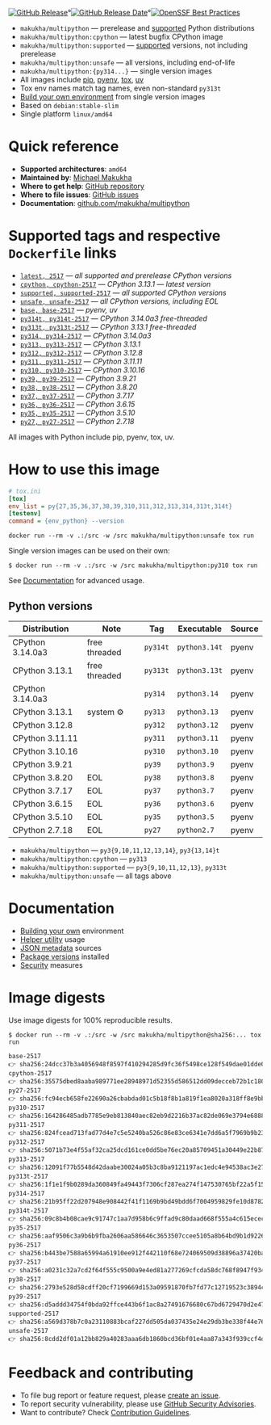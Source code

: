 [![GitHub Release](https://img.shields.io/github/v/tag/makukha/multipython?label=release)](https://github.com/makukha/multipython)°[![GitHub Release Date](https://img.shields.io/github/release-date/makukha/multipython?label=release%20date)](https://github.com/makukha/multipython)°[![OpenSSF Best Practices](https://www.bestpractices.dev/projects/9755/badge)](https://www.bestpractices.dev/projects/9755)

<!-- docsub: begin -->
<!-- docsub: include docs/part/features.md -->
* `makukha/multipython` — prerelease and [supported](https://devguide.python.org/versions) Python distributions
* `makukha/multipython:cpython` — latest bugfix CPython image
* `makukha/multipython:supported` — [supported](https://devguide.python.org/versions) versions, not including prerelease
* `makukha/multipython:unsafe` — all versions, including end-of-life
* `makukha/multipython:{py314...}` — single version images
* All images include [pip](https://pip.pypa.io), [pyenv](https://github.com/pyenv/pyenv), [tox](https://tox.wiki), [uv](https://docs.astral.sh/uv)
* Tox env names match tag names, even non-standard `py313t`
* [Build your own environment](https://github.com/makukha/multipython#build-your-own-environment) from single version images
* Based on `debian:stable-slim`
* Single platform `linux/amd64`
<!-- docsub: end -->

# Quick reference

* **Supported architectures**: `amd64`
* **Maintained by**: [Michael Makukha](https://github.com/makukha)
* **Where to get help**: [GitHub repository](https://github.com/makukha/multipython)
* **Where to file issues**: [GitHub issues](https://github.com/makukha/multipython/issues)
* **Documentation**: [github.com/makukha/multipython](https://github.com/makukha/multipython)

# Supported tags and respective `Dockerfile` links

<!-- docsub: begin -->
<!-- docsub: include docs/part/image-tags.md -->
* [`latest, 2517`](https://github.com/makukha/multipython/blob/v2517/Dockerfile) — *all supported and prerelease CPython versions*
* [`cpython, cpython-2517`](https://github.com/makukha/multipython/blob/v2517/Dockerfile) — *CPython 3.13.1 — latest version*
* [`supported, supported-2517`](https://github.com/makukha/multipython/blob/v2517/Dockerfile) — *all supported CPython versions*
* [`unsafe, unsafe-2517`](https://github.com/makukha/multipython/blob/v2517/Dockerfile) — *all CPython versions, including EOL*
* [`base, base-2517`](https://github.com/makukha/multipython/blob/v2517/Dockerfile) — *pyenv, uv*
* [`py314t, py314t-2517`](https://github.com/makukha/multipython/blob/v2517/Dockerfile) — *CPython 3.14.0a3 free-threaded*
* [`py313t, py313t-2517`](https://github.com/makukha/multipython/blob/v2517/Dockerfile) — *CPython 3.13.1 free-threaded*
* [`py314, py314-2517`](https://github.com/makukha/multipython/blob/v2517/Dockerfile) — *CPython 3.14.0a3*
* [`py313, py313-2517`](https://github.com/makukha/multipython/blob/v2517/Dockerfile) — *CPython 3.13.1*
* [`py312, py312-2517`](https://github.com/makukha/multipython/blob/v2517/Dockerfile) — *CPython 3.12.8*
* [`py311, py311-2517`](https://github.com/makukha/multipython/blob/v2517/Dockerfile) — *CPython 3.11.11*
* [`py310, py310-2517`](https://github.com/makukha/multipython/blob/v2517/Dockerfile) — *CPython 3.10.16*
* [`py39, py39-2517`](https://github.com/makukha/multipython/blob/v2517/Dockerfile) — *CPython 3.9.21*
* [`py38, py38-2517`](https://github.com/makukha/multipython/blob/v2517/Dockerfile) — *CPython 3.8.20*
* [`py37, py37-2517`](https://github.com/makukha/multipython/blob/v2517/Dockerfile) — *CPython 3.7.17*
* [`py36, py36-2517`](https://github.com/makukha/multipython/blob/v2517/Dockerfile) — *CPython 3.6.15*
* [`py35, py35-2517`](https://github.com/makukha/multipython/blob/v2517/Dockerfile) — *CPython 3.5.10*
* [`py27, py27-2517`](https://github.co-m/makukha/multipython/blob/v2517/Dockerfile) — *CPython 2.7.18*

All images with Python include pip, pyenv, tox, uv.
<!-- docsub: end -->

# How to use this image

<!-- docsub: begin #readme -->
<!-- docsub: include docs/part/basic-usage.md -->
<!-- docsub: begin -->
<!-- docsub: include tests/test_readme_basic/tox.ini -->
<!-- docsub: lines after 2 upto -1 -->
```ini
# tox.ini
[tox]
env_list = py{27,35,36,37,38,39,310,311,312,313,314,313t,314t}
[testenv]
command = {env_python} --version
```
<!-- docsub: end -->

```shell
docker run --rm -v .:/src -w /src makukha/multipython:unsafe tox run
```

Single version images can be used on their own:
```shell
$ docker run --rm -v .:/src -w /src makukha/multipython:py310 tox run
```
<!-- docsub: end #readme -->

See [Documentation](https://github.com/makukha/multipython?tab=readme-ov-file) for advanced usage.


## Python versions

<!-- docsub: begin -->
<!-- docsub: include docs/part/python-versions.md -->
| Distribution     | Note          | Tag      | Executable    | Source |
|------------------|---------------|----------|---------------|--------|
| CPython 3.14.0a3 | free threaded | `py314t` | `python3.14t` | pyenv  |
| CPython 3.13.1   | free threaded | `py313t` | `python3.13t` | pyenv  |
| CPython 3.14.0a3 |               | `py314`  | `python3.14`  | pyenv  |
| CPython 3.13.1   | system ⚙️     | `py313`  | `python3.13`  | pyenv  |
| CPython 3.12.8   |               | `py312`  | `python3.12`  | pyenv  |
| CPython 3.11.11  |               | `py311`  | `python3.11`  | pyenv  |
| CPython 3.10.16  |               | `py310`  | `python3.10`  | pyenv  |
| CPython 3.9.21   |               | `py39`   | `python3.9`   | pyenv  |
| CPython 3.8.20   | EOL           | `py38`   | `python3.8`   | pyenv  |
| CPython 3.7.17   | EOL           | `py37`   | `python3.7`   | pyenv  |
| CPython 3.6.15   | EOL           | `py36`   | `python3.6`   | pyenv  |
| CPython 3.5.10   | EOL           | `py35`   | `python3.5`   | pyenv  |
| CPython 2.7.18   | EOL           | `py27`   | `python2.7`   | pyenv  |

* `makukha/multipython` — `py3{9,10,11,12,13,14}`, `py3{13,14}t`
* `makukha/multipython:cpython` — `py313`
* `makukha/multipython:supported` — `py3{9,10,11,12,13}`, `py313t`
* `makukha/multipython:unsafe` — all tags above
<!-- docsub: end -->


# Documentation

* [Building your own](https://github.com/makukha/multipython?tab=readme-ov-file#build-your-own-environment) environment
* [Helper utility](https://github.com/makukha/multipython?tab=readme-ov-file#cli-helper-utility-py) usage
* [JSON metadata](https://github.com/makukha/multipython?tab=readme-ov-file#json-metadata) sources
* [Package versions](https://github.com/makukha/multipython?tab=readme-ov-file#python-packages) installed
* [Security](https://github.com/makukha/multipython?tab=readme-ov-file#security) measures

# Image digests

Use image digests for 100% reproducible results.

```shell
$ docker run --rm -v .:/src -w /src makukha/multipython@sha256:... tox run
```

<!-- docsub: begin -->
<!-- docsub: exec awk '{print $1" 👉 "$2}' docs/gen/image-digests.txt -->
<!-- docsub: lines after 1 upto -1 -->
```text
base-2517 👉 sha256:24dcc37b3a4056948f8597f410294285d9fc36f5498ce128f549dae01dde01ab
cpython-2517 👉 sha256:35575dbed8aaba989771ee28948971d52355d586512dd09decceb72b1c180cf7
py27-2517 👉 sha256:fc94ecb658fe22690a26cbabdad01c5b18f8b1a819f1ea8020a318ff8e9bb664
py310-2517 👉 sha256:164286485adb7785e9eb813840aec82eb9d2216b37ac82de069e3794e6888191
py311-2517 👉 sha256:824fcead713fad77d4e7c5e5240ba526c86e83ce6341e7dd6a5f7969b9b23786
py312-2517 👉 sha256:5071b73e4f55af32ca25dcd161ce0dd5be76ec20a85709451a30449e22b87337
py313-2517 👉 sha256:12091f77b5548d42daabe30024a05b3c8ba9121197ac1edc4e94538ac3e27e9f
py313t-2517 👉 sha256:1f1e1f9b0289da360849fa49443f7306cf287ea274f147530765bf22a5f15705
py314-2517 👉 sha256:21b95ff22d207948e908442f41f1169b9bd49bdd6f7004959829fe10d87829eb
py314t-2517 👉 sha256:09c8b4b08cae9c91747c1aa7d958b6c9ffad9c80daad668f555a4c615ececce4
py35-2517 👉 sha256:aaf9506c3a9b6b9fba2606aa586646c3653507ccee5105a8b64bd9b1d92269bb
py36-2517 👉 sha256:b443be7588a65994a61910ee912f442110f68e724069509d38896a37420ba8fb
py37-2517 👉 sha256:a0231c32a7cd2f64f555c9500a9e4ed81a277269cfcda58dc768f8947f93405f
py38-2517 👉 sha256:2793e528d58cdff20cf7199669d153a09591870fb7fd77c12719523c3894ca4c
py39-2517 👉 sha256:d5addd34754f0bda92ffce443b6f1ac8a27491676680c67bd6729470d2e475ca
supported-2517 👉 sha256:a569d378b7c0a23110883bcaf227dd505da037435e24e29db3be338f44e76b3d
unsafe-2517 👉 sha256:8cdd2df01a12bb829a40283aaa6db1860bcd36bf01e4aa87a343f939ccf4d36c
```
<!-- docsub: end -->

# Feedback and contributing

<!-- docsub: begin -->
<!-- docsub: include docs/part/feedback.md -->
* To file bug report or feature request, please [create an issue](https://github.com/makukha/multipython/issues).
* To report security vulnerability, please use [GitHub Security Advisories](https://github.com/makukha/multipython/security/advisories).
* Want to contribute? Check [Contribution Guidelines](https://github.com/makukha/multipython/blob/main/.github/CONTRIBUTING.md).
<!-- docsub: end -->

